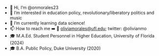 - 👋 Hi, I’m @onmorales23
- 👀 I’m interested in education policy, revolutionary/liberatory politics and music
- 🌱 I’m currently learning data science!
- 📫 How to reach me ➡️ 📧 oliviamorales@ufl.edu; twitter: @olivianmo
- 🎓 M.A.Ed. Student Personnel in Higher Education, University of Florida (2024)
- 🎓 B.A. Public Policy, Duke University (2020) 
<!---
onmorales23/onmorales23 is a ✨ special ✨ repository because its `README.md` (this file) appears on your GitHub profile.
You can click the Preview link to take a look at your changes.
--->
